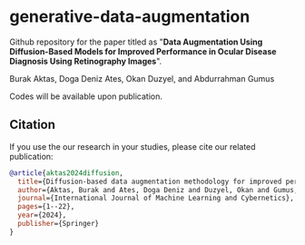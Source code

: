 # generative-data-augmentation

Github repository for the paper titled as "**Data Augmentation Using Diffusion-Based Models for Improved Performance in Ocular Disease Diagnosis Using Retinography Images**".

Burak Aktas, Doga Deniz Ates, Okan Duzyel, and Abdurrahman Gumus 

Codes will be available upon publication.




## Citation 

If you use the our research in your studies, please cite our related publication: 

```bibtex
@article{aktas2024diffusion,
  title={Diffusion-based data augmentation methodology for improved performance in ocular disease diagnosis using retinography images},
  author={Aktas, Burak and Ates, Doga Deniz and Duzyel, Okan and Gumus, Abdurrahman},
  journal={International Journal of Machine Learning and Cybernetics},
  pages={1--22},
  year={2024},
  publisher={Springer}
}

